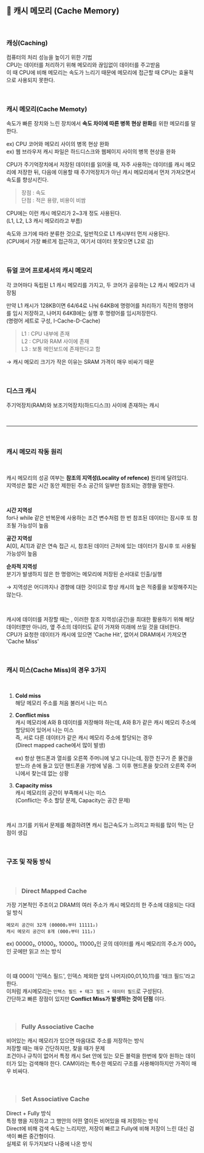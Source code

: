 ## 🍳 캐시 메모리 (Cache Memory)

<br>

### 캐싱(Caching)   
컴퓨터의 처리 성능을 높이기 위한 기법       
CPU는 데이터를 처리하기 위해 메모리와 끊임없이 데이터를 주고받음        
이 때 CPU에 비해 메모리는 속도가 느리기 때문에 메모리에 접근할 때 CPU는 효율적으로 사용되지 못한다.     

<br>

### 캐시 메모리(Cache Memoty)

속도가 빠른 장치와 느린 장치에서 **속도 차이에 따른 병목 현상 완화**를 위한 메모리를 말한다.      

ex) CPU 코어와 메모리 사이의 병목 현상 완화        
ex) 웹 브라우저 캐시 파일은 하드디스크와 웹페이지 사이의 병목 현상을 완화   

CPU가 주기억장치에서 저장된 데이터를 읽어올 때, 자주 사용하는 데이터를 캐시 메모리에 저장한 뒤, 다음에 이용할 때 주기억장치가 아닌 캐시 메모리에서 먼저 가져오면서 속도를 향상시킨다.       

> 장점 : 속도     
> 단점 : 적은 용량, 비용이 비쌈

CPU에는 이런 캐시 메모리가 2~3개 정도 사용된다.     
(L1, L2, L3 캐시 메모리라고 부름)       

속도와 크기에 따라 분류한 것으로, 일반적으로 L1 캐시부터 먼저 사용된다.     
(CPU에서 가장 빠르게 접근하고, 여기서 데이터 못찾으면 L2로 감)

<br>

### 듀얼 코어 프로세서의 캐시 메모리
각 코어마다 독립된 L1 캐시 메모리를 가지고, 두 코어가 공유하는 L2 캐시 메모리가 내장됨      

만약 L1 캐시가 128KB이면 64/64로 나눠 64KB에 명령어를 처리하기 직전의 명령어를 임시 저장하고, 나머지 64KB에는 실행 후 명령어를 임시저장한다.        
(명령어 세트로 구성, I-Cache-D-Cache)       

> L1 : CPU 내부에 존재          
> L2 : CPU와 RAM 사이에 존재    
> L3 : 보통 메인보드에 존재한다고 함    

→ 캐시 메모리 크기가 작은 이유는 SRAM 가격이 매우 비싸기 때문

<br>

### 디스크 캐시
주기억장치(RAM)와 보조기억장치(하드디스크) 사이에 존재하는 캐시     

<br>

-------

<br>

### 캐시 메모리 작동 원리 

<br>

캐시 메모리의 성공 여부는 **참조의 지역성(Locality of refence)** 원리에 달려있다.       
지역성은 짧은 시간 동안 제한된 주소 공간의 일부만 참조되는 경향을 말한다.   

<br>

**시간 지역성**     
for나 while 같은 반복문에 사용하는 조건 변수처럼 한 번 참조된 데이터는 잠시후 또 참조될 가능성이 높음       

**공간 지역성**     
A[0], A[1]과 같은 연속 접근 시, 참조된 데이터 근처에 있는 데이터가 잠시후 또 사용될 가능성이 높음       

**순차적 지역성**   
분기가 발생하지 않은 한 명령어는 메모리에 저장된 순서대로 인출/실행           

→ 지역성은 어디까지나 경향에 대한 것이므로 항상 캐시의 높은 적중률을 보장해주지는 않는다.               

<br>

캐시에 데이터를 저장할 때는 , 이러한 참조 지역성(공간)을 최대한 활용하기 위해 해당 데이터뿐만 아니라, 옆 주소의 데이터도 같이 가져와 미래에 쓰일 것을 대비한다.     
CPU가 요청한 데이터가 캐시에 있으면 'Cache Hit', 없어서 DRAM에서 가져오면 'Cache Miss'      

<br>

### 캐시 미스(Cache Miss)의 경우 3가지

<br>


1. **Cold miss**        
    해당 메모리 주소를 처음 불러서 나는 미스    

2. **Conflict miss**    
    캐시 메모리에 A와 B 데이터를 저장해야 하는데, A와 B가 같은 캐시 메모리 주소에 할당되어 있어서 나는 미스     
    즉, 서로 다른 데이터가 같은 캐시 메모리 주소에 할당되는 경우    
    (Direct mapped cache에서 많이 발생)         

    ex) 항상 핸드폰과 열쇠를 오른쪽 주머니에 넣고 다니는데, 잠깐 친구가 준 물건을 받느라 손에 들고 있던 핸드폰을 가방에 넣음. 그 이후 핸드폰을 찾으려 오른쪽 주머니에서 찾는데 없는 상황     

3. **Capacity miss**    
    캐시 메모리의 공간이 부족해서 나는 미스     
    (Conflict는 주소 할당 문제, Capacity는 공간 문제)       

<br>

캐시 크기를 키워서 문제를 해결하려면 캐시 접근속도가 느려지고 파워를 많이 먹는 단점이 생김

<br>

### 구조 및 작동 방식

<br>

> ### Direct Mapped Cache       
가장 기본적인 주조이고 DRAM의 여러 주소가 캐시 메모리의 한 주소에 대응되는 다대일 방식      
```
메모리 공간이 32개 (00000₂부터 11111₂)  
캐시 메모리 공간이 8개 (000₂부터 111₂)
```

ex) 00000₂, 01000₂, 10000₂, 11000₂인 곳의 데이터를 캐시 메모리의 주소가 000₂인 곳에만 읽고 쓰는 방식    

<br>

이 떄 000이 '인덱스 필드', 인덱스 제외한 앞의 나머지(00,01,10,11)를 '태크 필드'라고 한다.       
이처럼 캐시메모리는 ```인텍스 필드 + 태그 필드 + 데이터 필드```로 구성된다.   
간단하고 빠른 장점이 있지만 **Conflict Miss가 발생하는 것이 단점** 이다.     

<br>

> ### Fully Associative Cache   
비어있는 캐시 메모리가 있으면 마음대로 주소를 저장하는 방식     
저장할 때는 매우 간단하지만, 찾을 때가 문제     
조건이나 규칙이 없어서 특정 캐시 Set 안에 있는 모든 블럭을 한번에 찾아 원하는 데이터가 있는 검색해야 한다. CAM이라는 특수한 메모리 구조를 사용해야하지만 가격이 매우 비싸다.    

<br>

> ### Set Associative Cache
Direct + Fully 방식     
특정 행을 지정하고 그 행안의 어떤 열이든 비어있을 때 저장하는 방식      
Direct에 비해 검색 속도는 느리지만, 저장이 빠르고 Fully에 비해 저장이 느린 대신 검색이 빠른 중간형이다.      
실제로 위 두가지보다 나중에 나온 방식       